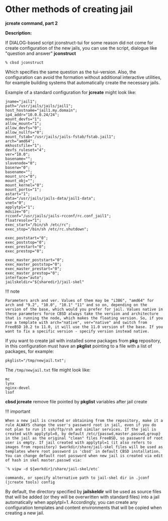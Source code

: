 # Other methods of creating jail

**jcreate command, part 2**

**Description:**

If DIALOG-based script jconstruct-tui for some reason did not come for create configuration of the new jails, you can use the script, dialogue like "question and answer" **jconstruct**

```
% cbsd jconstruct
```

Which specifies the same question as the tui-version. Also, the configuration can avoid the formation without additional interactive utilities, for example building systems that automatically create the necessary jails.

Example of a standard configuration for **jcreate** might look like:

```
jname="jail1";
path="/usr/jails/jails/jail1";
host_hostname="jail1.my.domain";
ip4_addr="10.0.0.24/24";
mount_devfs="1";
allow_mount="1";
allow_devfs="0";
allow_nullfs="0";
mount_fstab="/usr/jails/jails-fstab/fstab.jail1";
arch="amd64";
mkhostsfile="1";
devfs_ruleset="4";
ver="10.0";
basename="";
slavenode="0";
baserw="0";
basename="";
mount_src="0";
mount_obj="";
mount_kernel="0";
mount_ports="1";
astart="1";
data="/usr/jails/jails-data/jail1-data";
vnet="0";
applytpl="1";
mdsize="0";
rcconf="/usr/jails/jails-rcconf/rc.conf_jail1";
floatresolv="1";
exec_start="/bin/sh /etc/rc";
exec_stop="/bin/sh /etc/rc.shutdown";

exec_poststart="0";
exec_poststop="0";
exec_prestart="0";
exec_prestop="0";

exec_master_poststart="0";
exec_master_poststop="0";
exec_master_prestart="0";
exec_master_prestop="0";
interface="auto";
jailskeldir="${sharedir}/jail-skel"
```

!!! note

    Parameters arch and ver. Values of them may be "i386", "amd64" for arch and "9.2", "10.0", "10.1" "11" and so on, depending on the version of the base, which would you prefer for jail. Values native in these parameters force CBSD always take the version and architecture that is running the node, which makes the floating version. So, if you use a template with arch="native", ver="native" and switch from FreeBSD 10.2 to 11.0, it will use the 11.0 version of the base. If you want to fix a specific version - specify version instead native.

If you want to create jail with installed some packages from **pkg** repository, in this configuration must have an **pkglist** pointing to a file with a list of packages, for example:

```
pkglist="/tmp/newjail.txt";
```
The `/tmp/newjail.txt` file might look like:

```
mc
lynx
nginx-devel
lsof
```

**cbsd jcreate** remove file pointed by **pkglist** variables after jail create

!!! important

    When a new jail is created or obtaining from the repository, make it a rule ALWAYS change the user's password root in jail, even if you do not plan to run it ssh/ftp/rsh and similar services. If the jail is created with applytpl=0, by default /etc/{passwd,master.passwd,group} in the jail as the original "clean" files FreeBSD, so password of root user is empty. If jail created with applytpl=1 (it also refers to images from repository) $workdir/share/jail-skel files will be used as templates where root password is 'cbsd' in default CBSD installation. You can change default root password when new jail is created via edit of hash in skel master.passwd via:
    
    `% vipw -d ${workdir}/share/jail-skel/etc`
    
    commands, or specify alternative path to jail-skel dir in .jconf (jcreate tools) config

By default, the directory specified by **jailskeldir** will be used as source files that will be added (or they will be overwritten with standard files) into a jail automatically when applytpl=1. Accordingly, you can create any configuration templates and content environments that will be copied when creating a new jail.

